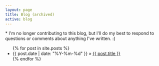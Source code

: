 ```yaml
---
layout: page
title: Blog (archived)
active: blog
---
```


<p>* I'm no longer contributing to this blog, but I'll do my best to respond to questions or comments about anything I've written. :)</p>

<div>
<ul>
    {% for post in site.posts %}
      <li><span>{{ post.date | date: "%Y-%m-%d" }} &raquo; </span><a href="{{ post.url }}">{{ post.title }}</a></li>
    {% endfor %}
</ul>
</div>


